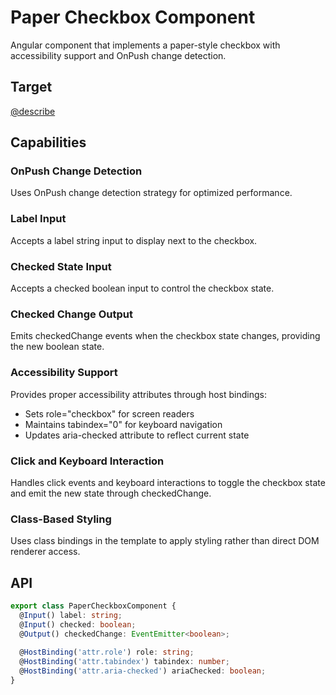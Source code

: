 # Paper Checkbox Component

Angular component that implements a paper-style checkbox with accessibility support and OnPush change detection.

## Target

[@describe](../../../src/app/components/polymer/paper-checkbox/paper-checkbox.component.ts)

## Capabilities

### OnPush Change Detection

Uses OnPush change detection strategy for optimized performance.

### Label Input

Accepts a label string input to display next to the checkbox.

### Checked State Input

Accepts a checked boolean input to control the checkbox state.

### Checked Change Output

Emits checkedChange events when the checkbox state changes, providing the new boolean state.

### Accessibility Support

Provides proper accessibility attributes through host bindings:
- Sets role="checkbox" for screen readers
- Maintains tabindex="0" for keyboard navigation  
- Updates aria-checked attribute to reflect current state

### Click and Keyboard Interaction

Handles click events and keyboard interactions to toggle the checkbox state and emit the new state through checkedChange.

### Class-Based Styling

Uses class bindings in the template to apply styling rather than direct DOM renderer access.

## API

```typescript { .api }
export class PaperCheckboxComponent {
  @Input() label: string;
  @Input() checked: boolean;
  @Output() checkedChange: EventEmitter<boolean>;
  
  @HostBinding('attr.role') role: string;
  @HostBinding('attr.tabindex') tabindex: number;
  @HostBinding('attr.aria-checked') ariaChecked: boolean;
}
```